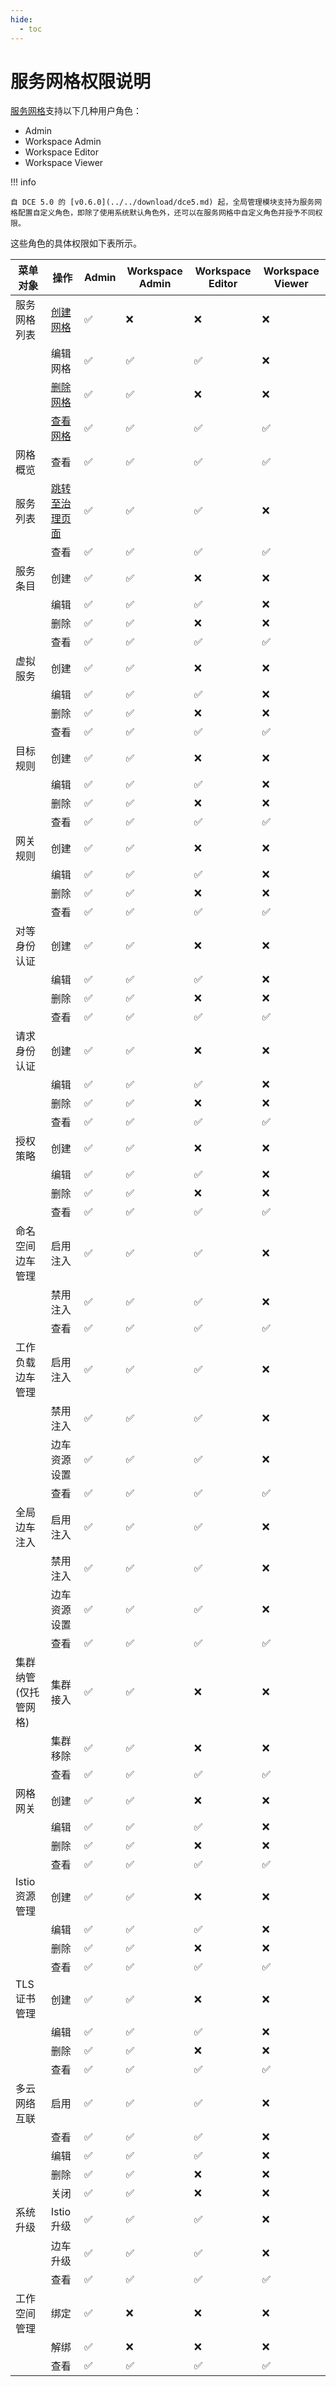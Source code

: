 ```yaml
---
hide:
  - toc
---
```


# 服务网格权限说明

[服务网格](../../mspider/intro/what.md)支持以下几种用户角色：

- Admin
- Workspace Admin
- Workspace Editor
- Workspace Viewer

!!! info

    自 DCE 5.0 的 [v0.6.0](../../download/dce5.md) 起，全局管理模块支持为服务网格配置自定义角色，即除了使用系统默认角色外，还可以在服务网格中自定义角色并授予不同权限。

<!--
有权限使用`✅`，无权限使用`❌`
-->

这些角色的具体权限如下表所示。

| 菜单对象         | 操作           | Admin   | Workspace Admin | Workspace Editor | Workspace Viewer |
| ---------------- | -------------- | ------- | --------------- | ---------------- | ---------------- |
| 服务网格列表     | [创建网格](../../mspider/user-guide/service-mesh/README.md)       | ✅ | ❌         | ❌          | ❌          |
|                  | 编辑网格       | ✅ | ✅         | ✅          | ❌          |
|                  | [删除网格](../../mspider/user-guide/service-mesh/delete.md)       | ✅ | ✅         | ❌          | ❌          |
|                  | [查看网格](../../mspider/user-guide/service-mesh/README.md)           | ✅ | ✅         | ✅          | ✅          |
| 网格概览         | 查看           | ✅ | ✅         | ✅          | ✅          |
| 服务列表         | [跳转至治理页面](../../mspider/user-guide/service-list/README.md) | ✅ | ✅         | ✅          | ❌          |
|                  | 查看           | ✅ | ✅         | ✅          | ✅          |
| 服务条目         | 创建           | ✅ | ✅         | ❌          | ❌          |
|                  | 编辑           | ✅ | ✅         | ✅          | ❌          |
|                  | 删除           | ✅ | ✅         | ❌          | ❌          |
|                  | 查看           | ✅ | ✅         | ✅          | ✅          |
| 虚拟服务         | 创建           | ✅ | ✅         | ❌          | ❌          |
|                  | 编辑           | ✅ | ✅         | ✅          | ❌          |
|                  | 删除           | ✅ | ✅         | ❌          | ❌          |
|                  | 查看           | ✅ | ✅         | ✅          | ✅          |
| 目标规则         | 创建           | ✅ | ✅         | ❌          | ❌          |
|                  | 编辑           | ✅ | ✅         | ✅          | ❌          |
|                  | 删除           | ✅ | ✅         | ❌          | ❌          |
|                  | 查看           | ✅ | ✅         | ✅          | ✅          |
| 网关规则         | 创建           | ✅ | ✅         | ❌          | ❌          |
|                  | 编辑           | ✅ | ✅         | ✅          | ❌          |
|                  | 删除           | ✅ | ✅         | ❌          | ❌          |
|                  | 查看           | ✅ | ✅         | ✅          | ✅          |
| 对等身份认证     | 创建           | ✅ | ✅         | ❌          | ❌          |
|                  | 编辑           | ✅ | ✅         | ✅          | ❌          |
|                  | 删除           | ✅ | ✅         | ❌          | ❌          |
|                  | 查看           | ✅ | ✅         | ✅          | ✅          |
| 请求身份认证     | 创建           | ✅ | ✅         | ❌          | ❌          |
|                  | 编辑           | ✅ | ✅         | ✅          | ❌          |
|                  | 删除           | ✅ | ✅         | ❌          | ❌          |
|                  | 查看           | ✅ | ✅         | ✅          | ✅          |
| 授权策略         | 创建           | ✅ | ✅         | ❌          | ❌          |
|                  | 编辑           | ✅ | ✅         | ✅          | ❌          |
|                  | 删除           | ✅ | ✅         | ❌          | ❌          |
|                  | 查看           | ✅ | ✅         | ✅          | ✅          |
| 命名空间边车管理 | 启用注入       | ✅ | ✅         | ✅          | ❌          |
|                  | 禁用注入       | ✅ | ✅         | ✅          | ❌          |
|                  | 查看           | ✅ | ✅         | ✅          | ✅          |
| 工作负载边车管理 | 启用注入       | ✅ | ✅         | ✅          | ❌          |
|                  | 禁用注入       | ✅ | ✅         | ✅          | ❌          |
|                  | 边车资源设置   | ✅ | ✅         | ✅          | ❌          |
|                  | 查看           | ✅ | ✅         | ✅          | ✅          |
| 全局边车注入     | 启用注入       | ✅ | ✅         | ✅          | ❌          |
|                  | 禁用注入       | ✅ | ✅         | ✅          | ❌          |
|                  | 边车资源设置   | ✅ | ✅         | ✅          | ❌          |
|                  | 查看           | ✅ | ✅         | ✅          | ✅          |
| 集群纳管(仅托管网格)         | 集群接入       | ✅ | ✅         | ❌          | ❌          |
|                  | 集群移除       | ✅ | ✅         | ❌          | ❌          |
|                  | 查看           | ✅ | ✅         | ✅          | ✅          |
| 网格网关         | 创建           | ✅ | ✅         | ❌          | ❌          |
|                  | 编辑           | ✅ | ✅         | ✅          | ❌          |
|                  | 删除           | ✅ | ✅         | ❌          | ❌          |
|                  | 查看           | ✅ | ✅         | ✅          | ✅          |
| Istio 资源管理   | 创建           | ✅ | ✅         | ❌          | ❌          |
|                  | 编辑           | ✅ | ✅         | ✅          | ❌          |
|                  | 删除           | ✅ | ✅         | ❌          | ❌          |
|                  | 查看           | ✅ | ✅         | ✅          | ✅          |
| TLS 证书管理     | 创建           | ✅ | ✅         | ❌          | ❌          |
|                  | 编辑           | ✅ | ✅         | ✅          | ❌          |
|                  | 删除           | ✅ | ✅         | ❌          | ❌          |
|                  | 查看           | ✅ | ✅         | ✅          | ✅          |
| 多云网络互联   | 启用           | ✅ | ✅         | ✅          | ❌          |
|                  | 查看           | ✅ | ✅         | ✅          | ❌          |
|                  | 编辑          | ✅ | ✅         | ✅           | ❌          |
|                  | 删除          | ✅ | ✅         | ❌          | ❌          |
|                  | 关闭           | ✅ | ✅         | ❌          | ❌          |
| 系统升级         | Istio 升级     | ✅ | ✅         | ✅          | ❌          |
|                  | 边车升级       | ✅ | ✅         | ✅          | ❌          |
|                  | 查看           | ✅ | ✅         | ✅          | ✅          |
| 工作空间管理     | 绑定           | ✅ | ❌         | ❌          | ❌          |
|                  | 解绑           | ✅ | ❌         | ❌          | ❌          |
|                  | 查看           | ✅ | ✅         | ✅          | ✅          |
